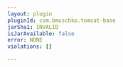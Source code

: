 ```yaml
---
layout: plugin
pluginId: com.bmuschko.tomcat-base
jarSha1: INVALID
isJarAvailable: false
error: NONE
violations: []

---
```

